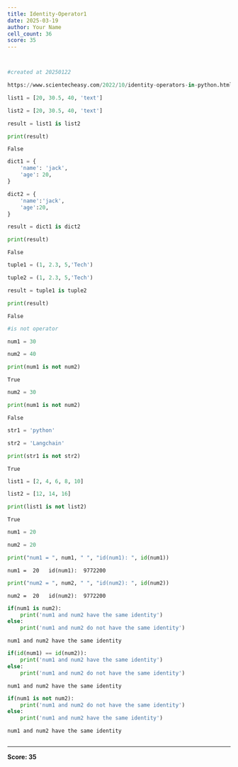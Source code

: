 ```yaml
---
title: Identity-Operator1
date: 2025-03-19
author: Your Name
cell_count: 36
score: 35
---
```


```python

```


```python

```


```python
#created at 20250122
```


```python
https://www.scientecheasy.com/2022/10/identity-operators-in-python.html/
```


```python
list1 = [20, 30.5, 40, 'text'] 
```


```python
list2 = [20, 30.5, 40, 'text']
```


```python
result = list1 is list2
```


```python
print(result)
```

    False



```python
dict1 = {
    'name': 'jack',
    'age': 20,
}
```


```python
dict2 = {
    'name':'jack',
    'age':20,
}

```


```python
result = dict1 is dict2
```


```python
print(result)
```

    False



```python
tuple1 = (1, 2.3, 5,'Tech')
```


```python
tuple2 = (1, 2.3, 5,'Tech')
```


```python
result = tuple1 is tuple2
```


```python
print(result)
```

    False



```python
#is not operator
```


```python
num1 = 30
```


```python
num2 = 40
```


```python
print(num1 is not num2)
```

    True



```python
num2 = 30
```


```python
print(num1 is not num2)
```

    False



```python
str1 = 'python'
```


```python
str2 = 'Langchain'
```


```python
print(str1 is not str2)
```

    True



```python
list1 = [2, 4, 6, 8, 10]
```


```python
list2 = [12, 14, 16]
```


```python
print(list1 is not list2)
```

    True



```python
num1 = 20
```


```python
num2 = 20
```


```python
print("num1 = ", num1, " ", "id(num1): ", id(num1))
```

    num1 =  20   id(num1):  9772200



```python
print("num2 = ", num2, " ", "id(num2): ", id(num2))
```

    num2 =  20   id(num2):  9772200



```python
if(num1 is num2):
    print('num1 and num2 have the same identity')
else:
    print('num1 and num2 do not have the same identity')
```

    num1 and num2 have the same identity



```python
if(id(num1) == id(num2)):
    print('num1 and num2 have the same identity')
else:
    print('num1 and num2 do not have the same identity')
```

    num1 and num2 have the same identity



```python
if(num1 is not num2):
    print('num1 and num2 do not have the same identity')
else:
    print('num1 and num2 have the same identity')

```

    num1 and num2 have the same identity



```python

```


---
**Score: 35**